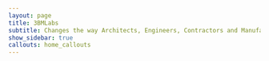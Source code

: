 ```yaml
---
layout: page
title: 3BMLabs
subtitle: Changes the way Architects, Engineers, Contractors and Manufacturers design and build
show_sidebar: true
callouts: home_callouts
---
```

